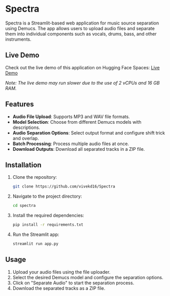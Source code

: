 # Spectra

Spectra is a Streamlit-based web application for music source separation using Demucs. The app allows users to upload audio files and separate them into individual components such as vocals, drums, bass, and other instruments.

## Live Demo

Check out the live demo of this application on Hugging Face Spaces: [Live Demo](https://huggingface.co/spaces/Vivek6041/Spectra)

*Note: The live demo may run slower due to the use of 2 vCPUs and 16 GB RAM.*

## Features
- **Audio File Upload**: Supports MP3 and WAV file formats.
- **Model Selection**: Choose from different Demucs models with descriptions.
- **Audio Separation Options**: Select output format and configure shift trick and overlap.
- **Batch Processing**: Process multiple audio files at once.
- **Download Outputs**: Download all separated tracks in a ZIP file.

## Installation

1. Clone the repository:
   ```bash
   git clone https://github.com/vivekd16/Spectra
   ```

2. Navigate to the project directory:
   ```bash
   cd spectra
   ```

3. Install the required dependencies:
   ```bash
   pip install -r requirements.txt
   ```

4. Run the Streamlit app:
   ```bash
   streamlit run app.py
   ```

## Usage

1. Upload your audio files using the file uploader.
2. Select the desired Demucs model and configure the separation options.
3. Click on "Separate Audio" to start the separation process.
4. Download the separated tracks as a ZIP file.
